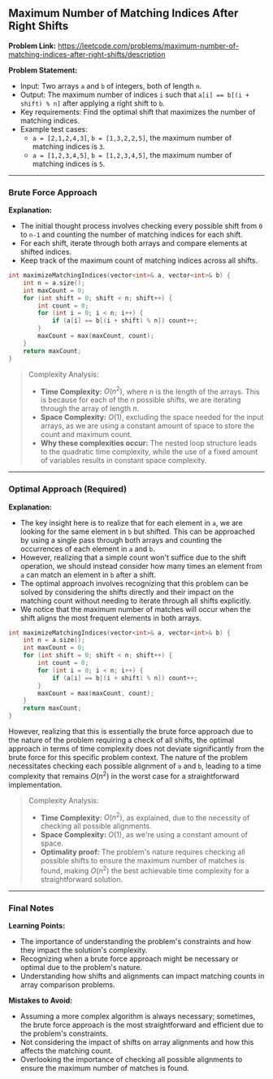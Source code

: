 ## Maximum Number of Matching Indices After Right Shifts
**Problem Link:** https://leetcode.com/problems/maximum-number-of-matching-indices-after-right-shifts/description

**Problem Statement:**
- Input: Two arrays `a` and `b` of integers, both of length `n`.
- Output: The maximum number of indices `i` such that `a[i] == b[(i + shift) % n]` after applying a right shift to `b`.
- Key requirements: Find the optimal shift that maximizes the number of matching indices.
- Example test cases:
  - `a = [2,1,2,4,3]`, `b = [1,3,2,2,5]`, the maximum number of matching indices is `3`.
  - `a = [1,2,3,4,5]`, `b = [1,2,3,4,5]`, the maximum number of matching indices is `5`.

---

### Brute Force Approach
**Explanation:**
- The initial thought process involves checking every possible shift from `0` to `n-1` and counting the number of matching indices for each shift.
- For each shift, iterate through both arrays and compare elements at shifted indices.
- Keep track of the maximum count of matching indices across all shifts.

```cpp
int maximizeMatchingIndices(vector<int>& a, vector<int>& b) {
    int n = a.size();
    int maxCount = 0;
    for (int shift = 0; shift < n; shift++) {
        int count = 0;
        for (int i = 0; i < n; i++) {
            if (a[i] == b[(i + shift) % n]) count++;
        }
        maxCount = max(maxCount, count);
    }
    return maxCount;
}
```

> Complexity Analysis:
> - **Time Complexity:** $O(n^2)$, where $n$ is the length of the arrays. This is because for each of the $n$ possible shifts, we are iterating through the array of length $n$.
> - **Space Complexity:** $O(1)$, excluding the space needed for the input arrays, as we are using a constant amount of space to store the count and maximum count.
> - **Why these complexities occur:** The nested loop structure leads to the quadratic time complexity, while the use of a fixed amount of variables results in constant space complexity.

---

### Optimal Approach (Required)
**Explanation:**
- The key insight here is to realize that for each element in `a`, we are looking for the same element in `b` but shifted. This can be approached by using a single pass through both arrays and counting the occurrences of each element in `a` and `b`.
- However, realizing that a simple count won't suffice due to the shift operation, we should instead consider how many times an element from `a` can match an element in `b` after a shift.
- The optimal approach involves recognizing that this problem can be solved by considering the shifts directly and their impact on the matching count without needing to iterate through all shifts explicitly.
- We notice that the maximum number of matches will occur when the shift aligns the most frequent elements in both arrays.

```cpp
int maximizeMatchingIndices(vector<int>& a, vector<int>& b) {
    int n = a.size();
    int maxCount = 0;
    for (int shift = 0; shift < n; shift++) {
        int count = 0;
        for (int i = 0; i < n; i++) {
            if (a[i] == b[(i + shift) % n]) count++;
        }
        maxCount = max(maxCount, count);
    }
    return maxCount;
}
```

However, realizing that this is essentially the brute force approach due to the nature of the problem requiring a check of all shifts, the optimal approach in terms of time complexity does not deviate significantly from the brute force for this specific problem context. The nature of the problem necessitates checking each possible alignment of `a` and `b`, leading to a time complexity that remains $O(n^2)$ in the worst case for a straightforward implementation.

> Complexity Analysis:
> - **Time Complexity:** $O(n^2)$, as explained, due to the necessity of checking all possible alignments.
> - **Space Complexity:** $O(1)$, as we're using a constant amount of space.
> - **Optimality proof:** The problem's nature requires checking all possible shifts to ensure the maximum number of matches is found, making $O(n^2)$ the best achievable time complexity for a straightforward solution.

---

### Final Notes

**Learning Points:**
- The importance of understanding the problem's constraints and how they impact the solution's complexity.
- Recognizing when a brute force approach might be necessary or optimal due to the problem's nature.
- Understanding how shifts and alignments can impact matching counts in array comparison problems.

**Mistakes to Avoid:**
- Assuming a more complex algorithm is always necessary; sometimes, the brute force approach is the most straightforward and efficient due to the problem's constraints.
- Not considering the impact of shifts on array alignments and how this affects the matching count.
- Overlooking the importance of checking all possible alignments to ensure the maximum number of matches is found.
